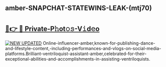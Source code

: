 ## amber-SNAPCHAT-STATEWINS-LEAK-(mtj70)


# <h2><a href="https://mediaupload.pro?-20M">🔗👉 🔴 Private-P𝚑ot𝚘𝚜-V𝚒d𝚎o</a></h2>

[![NEW UPDATED](https://i.imgur.com/0qMVB7G.gif)](https://mediaupload.pro?-20M)
Online-influencer-amber,known-for-publishing-dance-and-lifestyle-content,-including-performances-and-vlogs-on-social-media-platforms.Brilliant-ventriloquist-assistant-amber,celebrated-for-their-exceptional-abilities-and-accomplishments-in-assisting-ventriloquists.  
